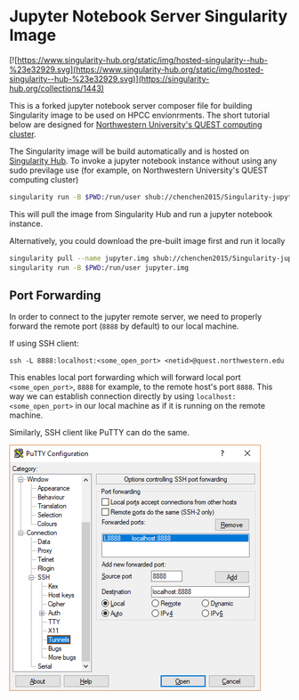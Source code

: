 # Jupyter Notebook Server Singularity Image
[![https://www.singularity-hub.org/static/img/hosted-singularity--hub-%23e32929.svg](https://www.singularity-hub.org/static/img/hosted-singularity--hub-%23e32929.svg)](https://singularity-hub.org/collections/1443)

This is a forked jupyter notebook server composer file for building Singularity image to be used on HPCC envionrments. The short tutorial below are designed for [Northwestern University's QUEST computing cluster](https://www.it.northwestern.edu/research/user-services/quest/overview.html).

The Singularity image will be build automatically and is hosted on [Singularity Hub](). To invoke a jupyter notebook instance without using any sudo previlage use (for example, on Northwestern University's QUEST computing cluster)

```bash
singularity run -B $PWD:/run/user shub://chenchen2015/Singularity-jupyter
```
This will pull the image from Singularity Hub and run a jupyter notebook instance.

Alternatively, you could download the pre-built image first and run it locally
```bash
singularity pull --name jupyter.img shub://chenchen2015/Singularity-jupyter
singularity run -B $PWD:/run/user jupyter.img
```

## Port Forwarding
In order to connect to the jupyter remote server, we need to properly forward the remote port (`8888` by default) to our local machine.

If using SSH client:
```
ssh -L 8888:localhost:<some_open_port> <netid>@quest.northwestern.edu
```
This enables local port forwarding which will forward local port `<some_open_port>`, `8888` for example, to the remote host's port `8888`. This way we can establish connection directly by using `localhost:<some_open_port>` in our local machine as if it is running on the remote machine.

Similarly, SSH client like PuTTY can do the same.

![](/imgs/port-forwarding-PuTTY.png)
